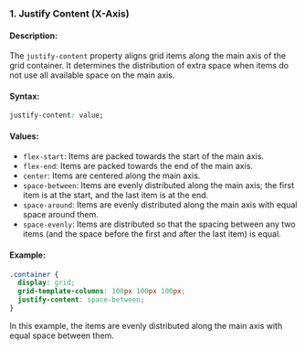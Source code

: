 ### 1. **Justify Content (X-Axis)**

#### Description:

The `justify-content` property aligns grid items along the main axis of the grid container. It determines the distribution of extra space when items do not use all available space on the main axis.

#### Syntax:

```css
justify-content: value;
```

#### Values:

- `flex-start`: Items are packed towards the start of the main axis.
- `flex-end`: Items are packed towards the end of the main axis.
- `center`: Items are centered along the main axis.
- `space-between`: Items are evenly distributed along the main axis; the first item is at the start, and the last item is at the end.
- `space-around`: Items are evenly distributed along the main axis with equal space around them.
- `space-evenly`: Items are distributed so that the spacing between any two items (and the space before the first and after the last item) is equal.

#### Example:

```css
.container {
  display: grid;
  grid-template-columns: 100px 100px 100px;
  justify-content: space-between;
}
```

In this example, the items are evenly distributed along the main axis with equal space between them.
